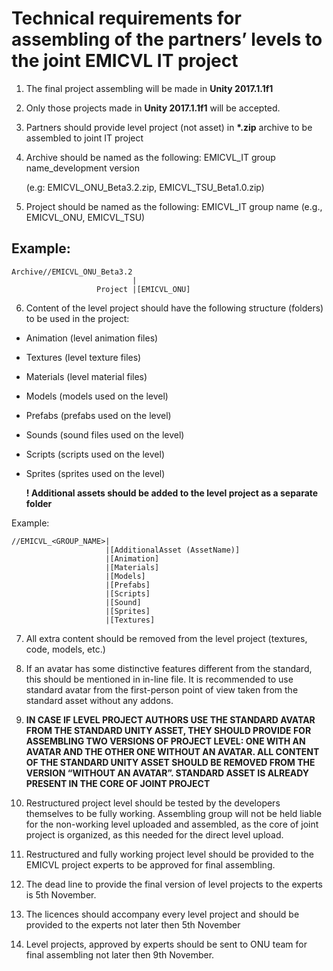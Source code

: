 # Technical requirements for assembling of the partners’ levels to the joint EMICVL IT project

1. The final project assembling will be made in __Unity 2017.1.1f1__

2. Only those projects made in __Unity 2017.1.1f1__ will be accepted.

3. Partners should provide level project (not asset) in __*.zip__ archive to be assembled to joint IT project 

4. Archive should be named as the following: EMICVL_IT group name_development version 
    
     (e.g: EMICVL_ONU_Beta3.2.zip, EMICVL_TSU_Beta1.0.zip) 

5. Project should be named as the following: EMICVL_IT group name (e.g.,  EMICVL_ONU, EMICVL_TSU) 

## Example:

    Archive//EMICVL_ONU_Beta3.2
                               |
                       Project |[EMICVL_ONU]


6. Content of the level project should have the following structure (folders) to be used in the project:

  - Animation (level animation files)
  - Textures  (level texture files) 
  - Materials (level material files)
  - Models    (models used on the level)
  - Prefabs   (prefabs used on the level) 
  - Sounds    (sound files used on the level)
  - Scripts   (scripts used on the level)
  - Sprites   (sprites used on the level)

    __! Additional assets should be added to the level project as a separate folder__

Example:

    //EMICVL_<GROUP_NAME>|
                         |[AdditionalAsset (AssetName)]
                         |[Animation]
                         |[Materials]
                         |[Models]
                         |[Prefabs]
                         |[Scripts]
                         |[Sound]
                         |[Sprites]
                         |[Textures]
              
7.  All extra content should be removed from the level project (textures, code, models, etc.)

8. If an avatar has some distinctive features different from the standard, this should be mentioned in in-line file. It is recommended to use standard avatar from the first-person point of view taken from the standard asset without any addons.

9. __IN CASE IF LEVEL PROJECT AUTHORS USE THE STANDARD AVATAR FROM THE STANDARD UNITY ASSET, THEY SHOULD PROVIDE FOR ASSEMBLING TWO VERSIONS OF PROJECT LEVEL: ONE WITH AN AVATAR AND THE OTHER ONE WITHOUT AN AVATAR. ALL CONTENT OF THE STANDARD UNITY ASSET SHOULD BE REMOVED FROM THE VERSION “WITHOUT AN AVATAR”. STANDARD ASSET IS ALREADY PRESENT IN THE CORE OF JOINT PROJECT__

10.  Restructured project level should be tested by the developers themselves to be fully working. Assembling group will not be held liable for the non-working level uploaded and assembled, as the core of joint project is organized, as this needed for the direct level upload.

11. Restructured and fully working project level should be provided to the EMICVL project experts to be approved for final assembling.

12. The dead line to provide the final version of level projects to the experts is 5th November.

13. The licences should accompany every level project and should be provided to the experts not later then 5th November

14. Level projects, approved by experts should be sent to ONU team for final assembling not later then 9th November.
